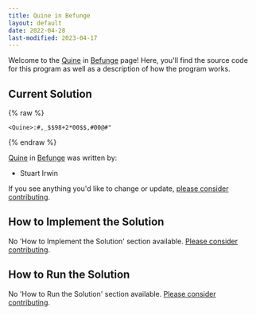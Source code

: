 ```yaml
---
title: Quine in Befunge
layout: default
date: 2022-04-28
last-modified: 2023-04-17
---
```


Welcome to the [Quine](https://sampleprograms.io/projects/quine) in [Befunge](https://sampleprograms.io/languages/befunge) page! Here, you'll find the source code for this program as well as a description of how the program works.

## Current Solution

{% raw %}

```befunge
<Quine>:#,_$$98+2*00$$,#00@#"
```

{% endraw %}

[Quine](https://sampleprograms.io/projects/quine) in [Befunge](https://sampleprograms.io/languages/befunge) was written by:

- Stuart Irwin

If you see anything you'd like to change or update, [please consider contributing](https://github.com/TheRenegadeCoder/sample-programs).

## How to Implement the Solution

No 'How to Implement the Solution' section available. [Please consider contributing](https://github.com/TheRenegadeCoder/sample-programs-website).

## How to Run the Solution

No 'How to Run the Solution' section available. [Please consider contributing](https://github.com/TheRenegadeCoder/sample-programs-website).